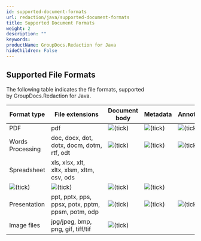 ```yaml
---
id: supported-document-formats
url: redaction/java/supported-document-formats
title: Supported Document Formats
weight: 2
description: ""
keywords: 
productName: GroupDocs.Redaction for Java
hideChildren: False
---
```

## Supported File Formats

The following table indicates the file formats, supported by GroupDocs.Redaction for Java.

| Format type | File extensions | Document body | Metadata | Annotations(comments) | Auto Detection |
| --- | --- | --- | --- | --- | --- |
| PDF | pdf | ![(tick)](redaction/java/images/check.png) | ![(tick)](redaction/java/images/check.png) | ![(tick)](redaction/java/images/check.png) | ![(tick)](redaction/java/images/check.png) |
| Words Processing | doc, docx, dot, dotx, docm, dotm, rtf, odt | ![(tick)](redaction/java/images/check.png) | ![(tick)](redaction/java/images/check.png) | ![(tick)](redaction/java/images/check.png) | ![(tick)](redaction/java/images/check.png) |
| Spreadsheet | xls, xlsx, xlt, xltx, xlsm, xltm, csv, ods  
| ![(tick)](redaction/java/images/check.png) | ![(tick)](redaction/java/images/check.png) | ![(tick)](redaction/java/images/check.png) | ![(tick)](redaction/java/images/check.png) |
| Presentation | ppt, pptx, pps, ppsx, potx, pptm, ppsm, potm, odp | ![(tick)](redaction/java/images/check.png) | ![(tick)](redaction/java/images/check.png) | ![(tick)](redaction/java/images/check.png) | ![(tick)](redaction/java/images/check.png) |
| Image files | jpg/jpeg, bmp, png, gif, tiff/tif | ![(tick)](redaction/java/images/check.png) |   |   | ![(tick)](redaction/java/images/check.png) |

